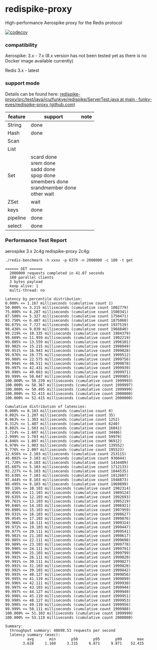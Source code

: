 # redispike-proxy
High-performance Aerospike proxy for the Redis protocol

[![codecov](https://codecov.io/gh/funky-eyes/redispike-proxy/graph/badge.svg?token=TBNYFEE7Q7)](https://codecov.io/gh/funky-eyes/redispike-proxy)

### compatibility

Aerospike: 3.x - 7.x (8.x version has not been tested yet as there is no Docker image available currently)

Redis 3.x - latest

### support mode

Details can be found here: [redispike-proxy/src/test/java/icu/funkye/redispike/ServerTest.java at main · funky-eyes/redispike-proxy (github.com)](https://github.com/funky-eyes/redispike-proxy/blob/main/src/test/java/icu/funkye/redispike/ServerTest.java)

| feature  | support                                                                                                      | note |
|----------|--------------------------------------------------------------------------------------------------------------|------|
| String   | done                                                                                                         |      |
| Hash     | done                                                                                                         |      |
| Scan     |                                                                                                              |      |
| List     |                                                                                                              |      |
| Set      | scard done<br/>srem done <br/>sadd done<br/>spop done<br/>smembers done <br/>srandmember done<br/>other wait |      |
| ZSet     | wait                                                                                                         |      |
| keys     | done                                                                                                         |      |
| pipeline | done                                                                                                         |      |
| select   | done                                                                                                         |      |

### Performance Test Report
aerospike 3.x 2c4g  redispike-proxy 2c4g:

`./redis-benchmark -h xxxx -p 6379 -n 2000000 -c 180 -t get`
```
====== GET ======
  2000000 requests completed in 41.07 seconds
  180 parallel clients
  3 bytes payload
  keep alive: 1
  multi-thread: no

Latency by percentile distribution:
0.000% <= 1.167 milliseconds (cumulative count 1)
50.000% <= 3.215 milliseconds (cumulative count 1002779)
75.000% <= 4.287 milliseconds (cumulative count 1500341)
87.500% <= 5.327 milliseconds (cumulative count 1750471)
93.750% <= 6.487 milliseconds (cumulative count 1875060)
96.875% <= 7.727 milliseconds (cumulative count 1937519)
98.438% <= 9.039 milliseconds (cumulative count 1968840)
99.219% <= 10.335 milliseconds (cumulative count 1984379)
99.609% <= 11.959 milliseconds (cumulative count 1992219)
99.805% <= 13.559 milliseconds (cumulative count 1996101)
99.902% <= 15.215 milliseconds (cumulative count 1998049)
99.951% <= 16.943 milliseconds (cumulative count 1999028)
99.976% <= 19.775 milliseconds (cumulative count 1999512)
99.988% <= 22.575 milliseconds (cumulative count 1999756)
99.994% <= 40.511 milliseconds (cumulative count 1999878)
99.997% <= 42.431 milliseconds (cumulative count 1999939)
99.998% <= 49.663 milliseconds (cumulative count 1999971)
99.999% <= 50.047 milliseconds (cumulative count 1999985)
100.000% <= 50.239 milliseconds (cumulative count 1999993)
100.000% <= 50.367 milliseconds (cumulative count 1999997)
100.000% <= 50.495 milliseconds (cumulative count 1999999)
100.000% <= 52.415 milliseconds (cumulative count 2000000)
100.000% <= 52.415 milliseconds (cumulative count 2000000)

Cumulative distribution of latencies:
0.000% <= 0.103 milliseconds (cumulative count 0)
0.002% <= 1.207 milliseconds (cumulative count 35)
0.063% <= 1.303 milliseconds (cumulative count 1252)
0.312% <= 1.407 milliseconds (cumulative count 6240)
0.802% <= 1.503 milliseconds (cumulative count 16041)
1.724% <= 1.607 milliseconds (cumulative count 34486)
2.999% <= 1.703 milliseconds (cumulative count 59979)
4.846% <= 1.807 milliseconds (cumulative count 96912)
6.978% <= 1.903 milliseconds (cumulative count 139552)
9.776% <= 2.007 milliseconds (cumulative count 195523)
12.656% <= 2.103 milliseconds (cumulative count 253115)
46.802% <= 3.103 milliseconds (cumulative count 936044)
71.720% <= 4.103 milliseconds (cumulative count 1434409)
85.607% <= 5.103 milliseconds (cumulative count 1712133)
92.227% <= 6.103 milliseconds (cumulative count 1844535)
95.630% <= 7.103 milliseconds (cumulative count 1912607)
97.444% <= 8.103 milliseconds (cumulative count 1948873)
98.495% <= 9.103 milliseconds (cumulative count 1969899)
99.116% <= 10.103 milliseconds (cumulative count 1982314)
99.456% <= 11.103 milliseconds (cumulative count 1989124)
99.635% <= 12.103 milliseconds (cumulative count 1992693)
99.761% <= 13.103 milliseconds (cumulative count 1995219)
99.846% <= 14.103 milliseconds (cumulative count 1996921)
99.898% <= 15.103 milliseconds (cumulative count 1997959)
99.931% <= 16.103 milliseconds (cumulative count 1998627)
99.954% <= 17.103 milliseconds (cumulative count 1999076)
99.966% <= 18.111 milliseconds (cumulative count 1999324)
99.972% <= 19.103 milliseconds (cumulative count 1999447)
99.977% <= 20.111 milliseconds (cumulative count 1999541)
99.981% <= 21.103 milliseconds (cumulative count 1999617)
99.985% <= 22.111 milliseconds (cumulative count 1999698)
99.989% <= 23.103 milliseconds (cumulative count 1999778)
99.990% <= 24.111 milliseconds (cumulative count 1999791)
99.990% <= 25.103 milliseconds (cumulative count 1999799)
99.991% <= 26.111 milliseconds (cumulative count 1999820)
99.991% <= 30.111 milliseconds (cumulative count 1999827)
99.991% <= 31.103 milliseconds (cumulative count 1999828)
99.992% <= 39.103 milliseconds (cumulative count 1999842)
99.993% <= 40.127 milliseconds (cumulative count 1999856)
99.995% <= 41.119 milliseconds (cumulative count 1999899)
99.996% <= 42.111 milliseconds (cumulative count 1999930)
99.997% <= 43.103 milliseconds (cumulative count 1999944)
99.997% <= 44.127 milliseconds (cumulative count 1999949)
99.998% <= 45.119 milliseconds (cumulative count 1999951)
99.998% <= 48.127 milliseconds (cumulative count 1999953)
99.998% <= 49.119 milliseconds (cumulative count 1999956)
99.999% <= 50.111 milliseconds (cumulative count 1999988)
100.000% <= 51.103 milliseconds (cumulative count 1999999)
100.000% <= 53.119 milliseconds (cumulative count 2000000)

Summary:
  throughput summary: 48698.53 requests per second
  latency summary (msec):
          avg       min       p50       p95       p99       max
        3.628     1.160     3.215     6.871     9.871    52.415
```